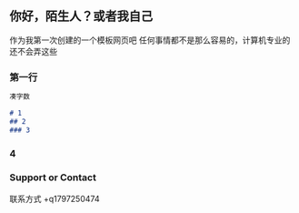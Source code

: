 ## 你好，陌生人？或者我自己
   作为我第一次创建的一个模板网页吧
任何事情都不是那么容易的，计算机专业的还不会弄这些
### 第一行


```markdown
凑字数

# 1
## 2
### 3
```

### 4

### Support or Contact
联系方式 +q1797250474
